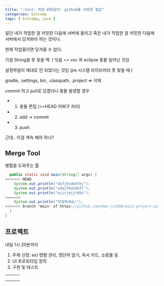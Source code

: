 ```yaml
---
title: ":tent: 학원 #36일차: github를 이용한 협업"
categories: bitcamp
tags: [ bitcamp, java ]
---
```






일단 내가 작업한 걸 커밋한 다음에 서버에 올리고 혹은 내가 작업한 걸 커밋한 다음에 서버에서 당겨와야 하는 것이다.

현재 작업중이면 당겨올 수 없다.



가끔 String을 못 찾을 땍 ㅏ잇음 => vsc 와 eclipse 충돌 일어난 것임

설정파일이 제대로 안 되었다는 것임 (jre 시스템 라이브러리 못 찾을 때 )

gradle, .settings, bin, .classpath, .project => 삭제



commit 하고  pull로 당겼더니 충돌 발생할 경우

- 1) 충돌 편집 (>>HEAD 어쩌구 처리)
- 2) add -> commit
- 3) push



근데.. 이걸 계속 해야 하나?

## Merge Tool

병합을 도와주는 툴



```java
  public static void main(String[] args) {
<<<<<<< HEAD
    System.out.println("dsfjhsdkhfkj");
    System.out.println("sdajfhdskhfl");
    System.out.println("ejirjeijfdks");
=======
    System.out.println("맛점하세요~");
>>>>>>> branch 'main' of https://github.com/Hee-jin506/mini-project.git
  }
}

```





## 프로젝트

내일 1시 20분까지 

1. 주제 선정: ex) 명함 관리, 영단어 암기, 독서 카드, 쇼핑몰 등
2. UI 프로토타입 정의
3. 구현 및 테스트

|      |      |      |
| ---- | ---- | ---- |
|      |      |      |
|      |      |      |
|      |      |      |

